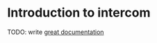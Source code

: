 # Introduction to intercom

TODO: write [great documentation](http://jacobian.org/writing/what-to-write/)
